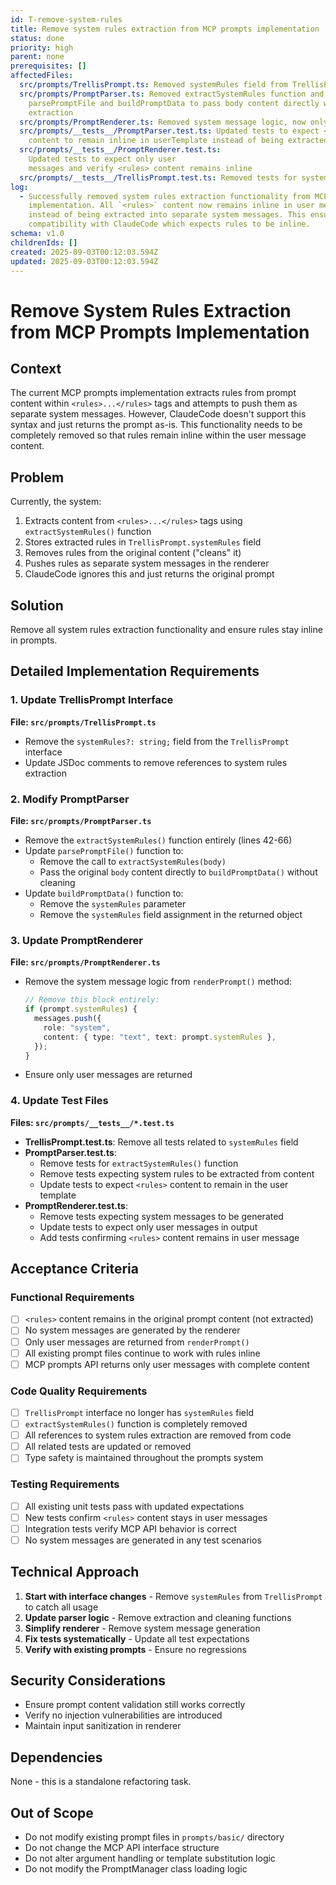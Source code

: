 ```yaml
---
id: T-remove-system-rules
title: Remove system rules extraction from MCP prompts implementation
status: done
priority: high
parent: none
prerequisites: []
affectedFiles:
  src/prompts/TrellisPrompt.ts: Removed systemRules field from TrellisPrompt interface
  src/prompts/PromptParser.ts: Removed extractSystemRules function and updated
    parsePromptFile and buildPromptData to pass body content directly without
    extraction
  src/prompts/PromptRenderer.ts: Removed system message logic, now only returns user messages
  src/prompts/__tests__/PromptParser.test.ts: Updated tests to expect <rules>
    content to remain inline in userTemplate instead of being extracted
  src/prompts/__tests__/PromptRenderer.test.ts:
    Updated tests to expect only user
    messages and verify <rules> content remains inline
  src/prompts/__tests__/TrellisPrompt.test.ts: Removed tests for systemRules field that no longer exists
log:
  - Successfully removed system rules extraction functionality from MCP prompts
    implementation. All `<rules>` content now remains inline in user messages
    instead of being extracted into separate system messages. This ensures
    compatibility with ClaudeCode which expects rules to be inline.
schema: v1.0
childrenIds: []
created: 2025-09-03T00:12:03.594Z
updated: 2025-09-03T00:12:03.594Z
---
```


# Remove System Rules Extraction from MCP Prompts Implementation

## Context

The current MCP prompts implementation extracts rules from prompt content within `<rules>...</rules>` tags and attempts to push them as separate system messages. However, ClaudeCode doesn't support this syntax and just returns the prompt as-is. This functionality needs to be completely removed so that rules remain inline within the user message content.

## Problem

Currently, the system:

1. Extracts content from `<rules>...</rules>` tags using `extractSystemRules()` function
2. Stores extracted rules in `TrellisPrompt.systemRules` field
3. Removes rules from the original content ("cleans" it)
4. Pushes rules as separate system messages in the renderer
5. ClaudeCode ignores this and just returns the original prompt

## Solution

Remove all system rules extraction functionality and ensure rules stay inline in prompts.

## Detailed Implementation Requirements

### 1. Update TrellisPrompt Interface

**File: `src/prompts/TrellisPrompt.ts`**

- Remove the `systemRules?: string;` field from the `TrellisPrompt` interface
- Update JSDoc comments to remove references to system rules extraction

### 2. Modify PromptParser

**File: `src/prompts/PromptParser.ts`**

- Remove the `extractSystemRules()` function entirely (lines 42-66)
- Update `parsePromptFile()` function to:
  - Remove the call to `extractSystemRules(body)`
  - Pass the original `body` content directly to `buildPromptData()` without cleaning
- Update `buildPromptData()` function to:
  - Remove the `systemRules` parameter
  - Remove the `systemRules` field assignment in the returned object

### 3. Update PromptRenderer

**File: `src/prompts/PromptRenderer.ts`**

- Remove the system message logic from `renderPrompt()` method:
  ```typescript
  // Remove this block entirely:
  if (prompt.systemRules) {
    messages.push({
      role: "system",
      content: { type: "text", text: prompt.systemRules },
    });
  }
  ```
- Ensure only user messages are returned

### 4. Update Test Files

**Files: `src/prompts/__tests__/*.test.ts`**

- **TrellisPrompt.test.ts**: Remove all tests related to `systemRules` field
- **PromptParser.test.ts**:
  - Remove tests for `extractSystemRules()` function
  - Remove tests expecting system rules to be extracted from content
  - Update tests to expect `<rules>` content to remain in the user template
- **PromptRenderer.test.ts**:
  - Remove tests expecting system messages to be generated
  - Update tests to expect only user messages in output
  - Add tests confirming `<rules>` content remains in user message

## Acceptance Criteria

### Functional Requirements

- [ ] `<rules>` content remains in the original prompt content (not extracted)
- [ ] No system messages are generated by the renderer
- [ ] Only user messages are returned from `renderPrompt()`
- [ ] All existing prompt files continue to work with rules inline
- [ ] MCP prompts API returns only user messages with complete content

### Code Quality Requirements

- [ ] `TrellisPrompt` interface no longer has `systemRules` field
- [ ] `extractSystemRules()` function is completely removed
- [ ] All references to system rules extraction are removed from code
- [ ] All related tests are updated or removed
- [ ] Type safety is maintained throughout the prompts system

### Testing Requirements

- [ ] All existing unit tests pass with updated expectations
- [ ] New tests confirm `<rules>` content stays in user messages
- [ ] Integration tests verify MCP API behavior is correct
- [ ] No system messages are generated in any test scenarios

## Technical Approach

1. **Start with interface changes** - Remove `systemRules` from `TrellisPrompt` to catch all usage
2. **Update parser logic** - Remove extraction and cleaning functions
3. **Simplify renderer** - Remove system message generation
4. **Fix tests systematically** - Update all test expectations
5. **Verify with existing prompts** - Ensure no regressions

## Security Considerations

- Ensure prompt content validation still works correctly
- Verify no injection vulnerabilities are introduced
- Maintain input sanitization in renderer

## Dependencies

None - this is a standalone refactoring task.

## Out of Scope

- Do not modify existing prompt files in `prompts/basic/` directory
- Do not change the MCP API interface structure
- Do not alter argument handling or template substitution logic
- Do not modify the PromptManager class loading logic
